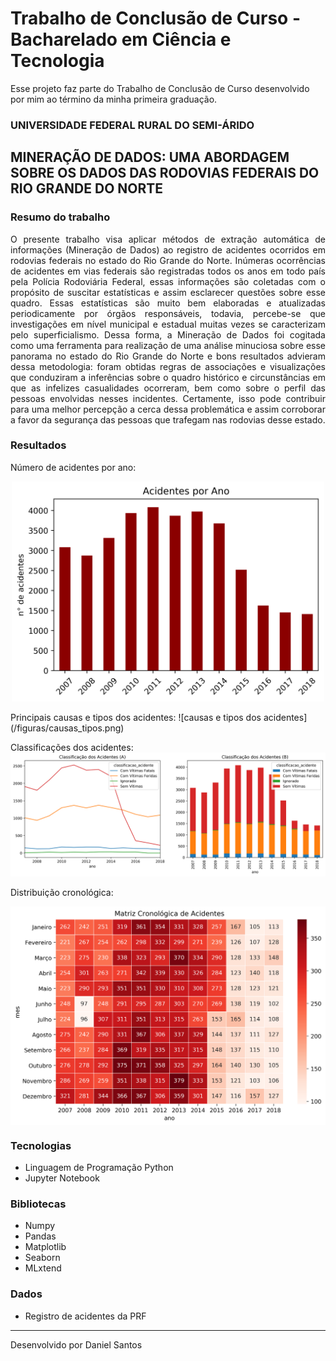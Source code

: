 # Trabalho de Conclusão de Curso - Bacharelado em Ciência e Tecnologia

Esse projeto faz parte do Trabalho de Conclusão de Curso desenvolvido por mim ao término da minha primeira graduação.

### UNIVERSIDADE FEDERAL RURAL DO SEMI-ÁRIDO

## MINERAÇÃO DE DADOS: UMA ABORDAGEM SOBRE OS DADOS DAS RODOVIAS FEDERAIS DO RIO GRANDE DO NORTE

### Resumo do trabalho

<p align="justify">O presente trabalho visa aplicar métodos de extração automática de informações (Mineração de Dados) ao registro de acidentes ocorridos em rodovias federais no estado do Rio Grande do Norte. Inúmeras ocorrências de acidentes em vias federais são registradas todos os anos em todo país pela Polícia Rodoviária Federal, essas informações são coletadas com o propósito de suscitar estatísticas e assim esclarecer questões sobre esse quadro. Essas estatísticas são muito bem elaboradas e atualizadas periodicamente por órgãos responsáveis, todavia, percebe-se que investigações em nível municipal e estadual muitas vezes se caracterizam pelo superficialismo. Dessa forma, a Mineração de Dados foi cogitada como uma ferramenta para realização de uma análise minuciosa sobre esse panorama no estado do Rio Grande do Norte e bons resultados advieram dessa metodologia: foram obtidas regras de associações e visualizações que conduziram a inferências sobre o quadro histórico e circunstâncias em que as infelizes casualidades ocorreram, bem como sobre o perfil das pessoas envolvidas nesses incidentes. Certamente, isso pode contribuir para uma melhor percepção a cerca dessa problemática e assim corroborar a favor da segurança das pessoas que trafegam nas rodovias desse estado.</p>

### Resultados

Número de acidentes por ano:
<p align="center">
<img src="/figuras/acidentes_por_ano.png" alt="acidentes por ano" width="500"/>
</p>
Principais causas e tipos dos acidentes:
![causas e tipos dos acidentes](/figuras/causas_tipos.png)

Classificações dos acidentes:
![classificações dos acidentes](/figuras/classificacao_acidentes.png)

Distribuição cronológica:
<p align="center">
<img src="/figuras/matriz_acidentes.png" alt="matriz cronológica" width="600" align="center"/>
</p>
  
### Tecnologias
- Linguagem de Programação Python
- Jupyter Notebook

### Bibliotecas
- Numpy
- Pandas
- Matplotlib
- Seaborn
- MLxtend

### Dados
- Registro de acidentes da PRF

---

Desenvolvido por Daniel Santos
